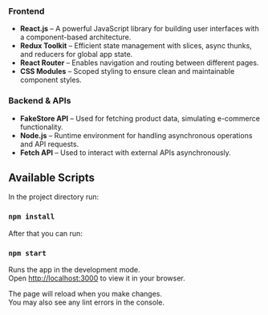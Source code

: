 ### Frontend

- **React.js** – A powerful JavaScript library for building user interfaces with a component-based architecture.
- **Redux Toolkit** – Efficient state management with slices, async thunks, and reducers for global app state.
- **React Router** – Enables navigation and routing between different pages.
- **CSS Modules** – Scoped styling to ensure clean and maintainable component styles.

### Backend & APIs

- **FakeStore API** – Used for fetching product data, simulating e-commerce functionality.
- **Node.js** – Runtime environment for handling asynchronous operations and API requests.
- **Fetch API** – Used to interact with external APIs asynchronously.

## Available Scripts

In the project directory run:

### `npm install`

After that you can run:

### `npm start`

Runs the app in the development mode.\
Open [http://localhost:3000](http://localhost:3000) to view it in your browser.

The page will reload when you make changes.\
You may also see any lint errors in the console.